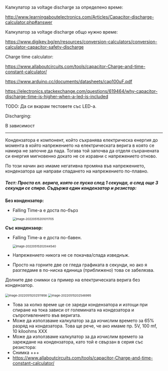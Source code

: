 Калкулатор за voltage discharge за определено време:

http://www.learningaboutelectronics.com/Articles/Capacitor-discharge-calculator.php#answer

Калкулатор за voltage discharge общо нужно време:

https://www.digikey.bg/en/resources/conversion-calculators/conversion-calculator-capacitor-safety-discharge



Charge time calculator:

https://www.allaboutcircuits.com/tools/capacitor-Charge-and-time-constant-calculator/



https://www.arduino.cc/documents/datasheets/cap100uF.pdf



https://electronics.stackexchange.com/questions/619464/why-capacitor-discharge-time-is-higher-when-a-led-is-included

TODO: Да си вкарам тестовете със LED-a.



Discharging:



В зависимост



------

Кондензатора е компонент, който съхранява електрическа енергия до момента в който напрежението на електрическата верига в която се намира не започне да пада. Тогава той започва да отделя съхранената си енергия мигновенно докато не се изравни с напрежението отново.

По този начин ако имаме негативна промяна във напрежението, кондензатора ще направи спадането на напрежението по-плавно.



##### Тест: Проста eл. верига, която се пуска след 1 секунда, а след още 3 секунди се спира. **Съдържа един кондензатор и резистор**:

**Без кондензатор:**

- Falling Time-a е доста по-бърз

  <img src="C:\Users\Gosho\AppData\Roaming\Typora\typora-user-images\image-20220515201011705.png" alt="image-20220515201011705" style="zoom: 67%;" />



**Със кондензаор:**

- Falling Time-a е доста по-бавен.

  <img src="C:\Users\Gosho\AppData\Roaming\Typora\typora-user-images\image-20220515202044540.png" alt="image-20220515202044540" style="zoom: 67%;" />



- Напрежението никога не се покачва/спада изведнъж.

- Просто на горните две се гледа графиката в секунди, но ако я разгледаме в по-ниска единица (приближено) това се забелязва.

Долните две снимки са пример на електрическата верига без кондензатор.

<img src="C:\Users\Gosho\AppData\Roaming\Typora\typora-user-images\image-20220515202511956.png" alt="image-20220515202511956" style="zoom:67%;" />

<img src="C:\Users\Gosho\AppData\Roaming\Typora\typora-user-images\image-20220515202546995.png" alt="image-20220515202546995" style="zoom: 67%;" />



- Това за колко време ще се зареди кондензатора и изтощи при спиране на тока зависи от големината на кондезатора и съпротивлението във веригата.
- Може да използваме калкулатор за да изчислим времето за 65% разряд на кондезатора. Това ще рече, че ако имаме пр. 5V, 100 mf, 10 kiloohms XXX
- Може да използваме калкулатор за да изчислим времето за зареждане на кондензатора, като той е свързан в серия със резистора:
- Снимка +++
- https://www.allaboutcircuits.com/tools/capacitor-Charge-and-time-constant-calculator/







